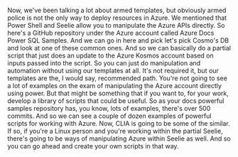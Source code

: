 Now, we've been talking a lot about armed templates, but obviously armed police is not the only way
to deploy resources in Azure.
We mentioned that Power Shell and Seelie allow you to manipulate the Azure APIs directly.
So here's a GitHub repository under the Azure account called Azure Docs Power SQL Samples.
And we can go in here and pick let's pick Cosmo's DB and look at one of these common ones.
And so we can basically do a partial script that just does an update to the Azure Kosmos account based
on inputs passed into the script.
So you can just do manipulation and automation without using our templates at all.
It's not required it, but our templates are the, I would say, recommended path.
You're not going to see a lot of examples on the exam of manipulating the Azure account directly using
power.
But that might be something that if you want to, for your work, develop a library of scripts that
could be useful.
So as your docs powerful samples repository has, you know, lots of examples, there's over 500 commits.
And so we can see a couple of dozen examples of powerful scripts for working with Azure.
Now, CLIA is going to be some of the similar.
If so, if you're a Linux person and you're working within the partial Seelie, there's going to be
ways of manipulating Azure within Seelie as well.
And so you can go ahead and create your own scripts in that way.
